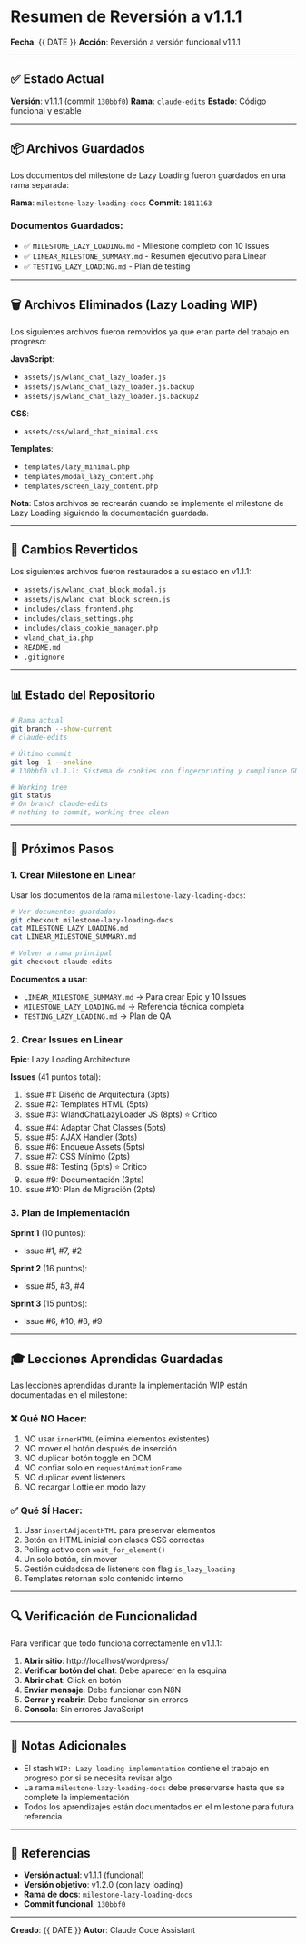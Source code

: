 # Resumen de Reversión a v1.1.1

**Fecha**: {{ DATE }}
**Acción**: Reversión a versión funcional v1.1.1

---

## ✅ Estado Actual

**Versión**: v1.1.1 (commit `130bbf0`)
**Rama**: `claude-edits`
**Estado**: Código funcional y estable

---

## 📦 Archivos Guardados

Los documentos del milestone de Lazy Loading fueron guardados en una rama separada:

**Rama**: `milestone-lazy-loading-docs`
**Commit**: `1811163`

### Documentos Guardados:
- ✅ `MILESTONE_LAZY_LOADING.md` - Milestone completo con 10 issues
- ✅ `LINEAR_MILESTONE_SUMMARY.md` - Resumen ejecutivo para Linear
- ✅ `TESTING_LAZY_LOADING.md` - Plan de testing

---

## 🗑️ Archivos Eliminados (Lazy Loading WIP)

Los siguientes archivos fueron removidos ya que eran parte del trabajo en progreso:

**JavaScript**:
- `assets/js/wland_chat_lazy_loader.js`
- `assets/js/wland_chat_lazy_loader.js.backup`
- `assets/js/wland_chat_lazy_loader.js.backup2`

**CSS**:
- `assets/css/wland_chat_minimal.css`

**Templates**:
- `templates/lazy_minimal.php`
- `templates/modal_lazy_content.php`
- `templates/screen_lazy_content.php`

**Nota**: Estos archivos se recrearán cuando se implemente el milestone de Lazy Loading siguiendo la documentación guardada.

---

## 🔄 Cambios Revertidos

Los siguientes archivos fueron restaurados a su estado en v1.1.1:

- `assets/js/wland_chat_block_modal.js`
- `assets/js/wland_chat_block_screen.js`
- `includes/class_frontend.php`
- `includes/class_settings.php`
- `includes/class_cookie_manager.php`
- `wland_chat_ia.php`
- `README.md`
- `.gitignore`

---

## 📊 Estado del Repositorio

```bash
# Rama actual
git branch --show-current
# claude-edits

# Último commit
git log -1 --oneline
# 130bbf0 v1.1.1: Sistema de cookies con fingerprinting y compliance GDPR

# Working tree
git status
# On branch claude-edits
# nothing to commit, working tree clean
```

---

## 🚀 Próximos Pasos

### 1. Crear Milestone en Linear

Usar los documentos de la rama `milestone-lazy-loading-docs`:

```bash
# Ver documentos guardados
git checkout milestone-lazy-loading-docs
cat MILESTONE_LAZY_LOADING.md
cat LINEAR_MILESTONE_SUMMARY.md

# Volver a rama principal
git checkout claude-edits
```

**Documentos a usar**:
- `LINEAR_MILESTONE_SUMMARY.md` → Para crear Epic y 10 Issues
- `MILESTONE_LAZY_LOADING.md` → Referencia técnica completa
- `TESTING_LAZY_LOADING.md` → Plan de QA

### 2. Crear Issues en Linear

**Epic**: Lazy Loading Architecture

**Issues** (41 puntos total):
1. Issue #1: Diseño de Arquitectura (3pts)
2. Issue #2: Templates HTML (5pts)
3. Issue #3: WlandChatLazyLoader JS (8pts) ⭐ Crítico
4. Issue #4: Adaptar Chat Classes (5pts)
5. Issue #5: AJAX Handler (3pts)
6. Issue #6: Enqueue Assets (5pts)
7. Issue #7: CSS Mínimo (2pts)
8. Issue #8: Testing (5pts) ⭐ Crítico
9. Issue #9: Documentación (3pts)
10. Issue #10: Plan de Migración (2pts)

### 3. Plan de Implementación

**Sprint 1** (10 puntos):
- Issue #1, #7, #2

**Sprint 2** (16 puntos):
- Issue #5, #3, #4

**Sprint 3** (15 puntos):
- Issue #6, #10, #8, #9

---

## 🎓 Lecciones Aprendidas Guardadas

Las lecciones aprendidas durante la implementación WIP están documentadas en el milestone:

### ❌ Qué NO Hacer:
1. NO usar `innerHTML` (elimina elementos existentes)
2. NO mover el botón después de inserción
3. NO duplicar botón toggle en DOM
4. NO confiar solo en `requestAnimationFrame`
5. NO duplicar event listeners
6. NO recargar Lottie en modo lazy

### ✅ Qué SÍ Hacer:
1. Usar `insertAdjacentHTML` para preservar elementos
2. Botón en HTML inicial con clases CSS correctas
3. Polling activo con `wait_for_element()`
4. Un solo botón, sin mover
5. Gestión cuidadosa de listeners con flag `is_lazy_loading`
6. Templates retornan solo contenido interno

---

## 🔍 Verificación de Funcionalidad

Para verificar que todo funciona correctamente en v1.1.1:

1. **Abrir sitio**: http://localhost/wordpress/
2. **Verificar botón del chat**: Debe aparecer en la esquina
3. **Abrir chat**: Click en botón
4. **Enviar mensaje**: Debe funcionar con N8N
5. **Cerrar y reabrir**: Debe funcionar sin errores
6. **Consola**: Sin errores JavaScript

---

## 📝 Notas Adicionales

- El stash `WIP: Lazy loading implementation` contiene el trabajo en progreso por si se necesita revisar algo
- La rama `milestone-lazy-loading-docs` debe preservarse hasta que se complete la implementación
- Todos los aprendizajes están documentados en el milestone para futura referencia

---

## 🔗 Referencias

- **Versión actual**: v1.1.1 (funcional)
- **Versión objetivo**: v1.2.0 (con lazy loading)
- **Rama de docs**: `milestone-lazy-loading-docs`
- **Commit funcional**: `130bbf0`

---

**Creado**: {{ DATE }}
**Autor**: Claude Code Assistant
